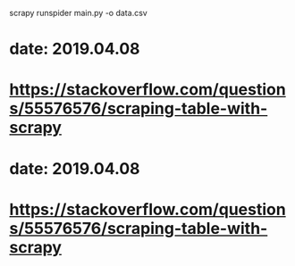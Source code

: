 

 scrapy runspider main.py -o data.csv

# date: 2019.04.08
# https://stackoverflow.com/questions/55576576/scraping-table-with-scrapy
# date: 2019.04.08
# https://stackoverflow.com/questions/55576576/scraping-table-with-scrapy
